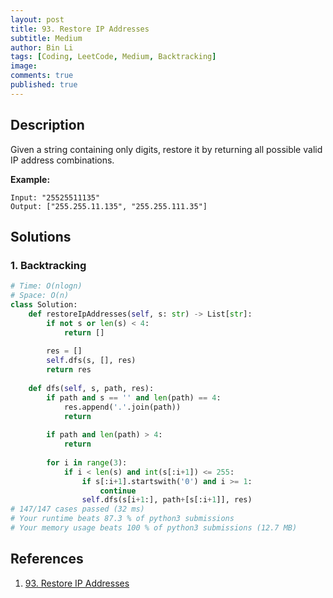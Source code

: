 ```yaml
---
layout: post
title: 93. Restore IP Addresses
subtitle: Medium
author: Bin Li
tags: [Coding, LeetCode, Medium, Backtracking]
image: 
comments: true
published: true
---
```


## Description

Given a string containing only digits, restore it by returning all possible valid IP address combinations.

**Example:**

```
Input: "25525511135"
Output: ["255.255.11.135", "255.255.111.35"]
```


## Solutions
### 1. Backtracking

```python
# Time: O(nlogn)
# Space: O(n)
class Solution:
    def restoreIpAddresses(self, s: str) -> List[str]:
        if not s or len(s) < 4:
            return []
        
        res = []
        self.dfs(s, [], res)
        return res
        
    def dfs(self, s, path, res):
        if path and s == '' and len(path) == 4:
            res.append('.'.join(path))
            return
        
        if path and len(path) > 4:
            return
        
        for i in range(3):
            if i < len(s) and int(s[:i+1]) <= 255:
                if s[:i+1].startswith('0') and i >= 1:
                    continue
                self.dfs(s[i+1:], path+[s[:i+1]], res)
# 147/147 cases passed (32 ms)
# Your runtime beats 87.3 % of python3 submissions
# Your memory usage beats 100 % of python3 submissions (12.7 MB)
```

## References
1. [93. Restore IP Addresses](https://leetcode.com/problems/restore-ip-addresses)